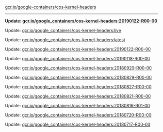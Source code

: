 [gcr.io/google-containers/cos-kernel-headers](https://hub.docker.com/r/cruse/cos-kernel-headers/tags/) 

----
**Update: [gcr.io/google_containers/cos-kernel-headers:20190122-R00-00](https://hub.docker.com/r/cruse/cos-kernel-headers/tags/)**

Update: [gcr.io/google_containers/cos-kernel-headers:live](https://hub.docker.com/r/cruse/cos-kernel-headers/tags/)

Update: [gcr.io/google_containers/cos-kernel-headers:latest](https://hub.docker.com/r/cruse/cos-kernel-headers/tags/)

Update: [gcr.io/google_containers/cos-kernel-headers:20190122-R00-00](https://hub.docker.com/r/cruse/cos-kernel-headers/tags/)

Update: [gcr.io/google_containers/cos-kernel-headers:20190118-R00-00](https://hub.docker.com/r/cruse/cos-kernel-headers/tags/)

Update: [gcr.io/google_containers/cos-kernel-headers:20180920-R00-00](https://hub.docker.com/r/cruse/cos-kernel-headers/tags/)

Update: [gcr.io/google_containers/cos-kernel-headers:20180829-R00-00](https://hub.docker.com/r/cruse/cos-kernel-headers/tags/)

Update: [gcr.io/google_containers/cos-kernel-headers:20180827-R00-00](https://hub.docker.com/r/cruse/cos-kernel-headers/tags/)

Update: [gcr.io/google_containers/cos-kernel-headers:20180821-R00-00](https://hub.docker.com/r/cruse/cos-kernel-headers/tags/)

Update: [gcr.io/google_containers/cos-kernel-headers:20180816-R01-00](https://hub.docker.com/r/cruse/cos-kernel-headers/tags/)

Update: [gcr.io/google_containers/cos-kernel-headers:20180720-R00-00](https://hub.docker.com/r/cruse/cos-kernel-headers/tags/)

Update: [gcr.io/google_containers/cos-kernel-headers:20180717-R00-00](https://hub.docker.com/r/cruse/cos-kernel-headers/tags/)

